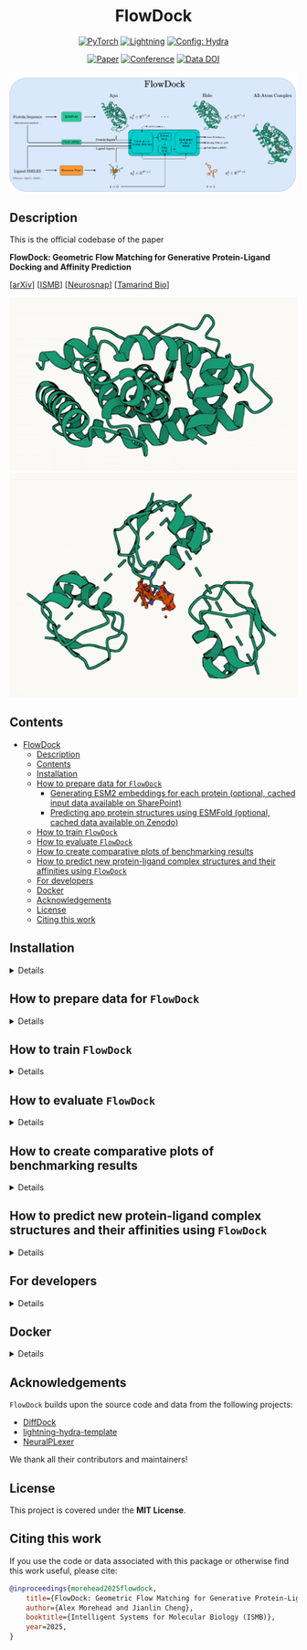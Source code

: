 <div align="center">

# FlowDock

<a href="https://pytorch.org/get-started/locally/"><img alt="PyTorch" src="https://img.shields.io/badge/PyTorch-ee4c2c?logo=pytorch&logoColor=white"></a>
<a href="https://pytorchlightning.ai/"><img alt="Lightning" src="https://img.shields.io/badge/-Lightning-792ee5?logo=pytorchlightning&logoColor=white"></a>
<a href="https://hydra.cc/"><img alt="Config: Hydra" src="https://img.shields.io/badge/Config-Hydra-89b8cd"></a>

<!-- <a href="https://github.com/ashleve/lightning-hydra-template"><img alt="Template" src="https://img.shields.io/badge/-Lightning--Hydra--Template-017F2F?style=flat&logo=github&labelColor=gray"></a><br> -->

[![Paper](http://img.shields.io/badge/paper-arxiv.2412.10966-B31B1B.svg)](https://arxiv.org/abs/2412.10966)
[![Conference](http://img.shields.io/badge/ISMB-2025-4b44ce.svg)](https://academic.oup.com/bioinformatics/article/41/Supplement_1/i198/8199366)
[![Data DOI](https://zenodo.org/badge/DOI/10.5281/zenodo.15066450.svg)](https://doi.org/10.5281/zenodo.15066450)

<img src="./img/FlowDock.png" width="600">

</div>

## Description

This is the official codebase of the paper

**FlowDock: Geometric Flow Matching for Generative Protein-Ligand Docking and Affinity Prediction**

\[[arXiv](https://arxiv.org/abs/2412.10966)\] \[[ISMB](https://academic.oup.com/bioinformatics/article/41/Supplement_1/i198/8199366)\] \[[Neurosnap](https://neurosnap.ai/service/FlowDock)\] \[[Tamarind Bio](https://app.tamarind.bio/tools/flowdock)\]

<div align="center">

![Animation of a flow model-predicted 3D protein-ligand complex structure visualized successively](img/6I67.gif)
![Animation of a flow model-predicted 3D protein-multi-ligand complex structure visualized successively](img/T1152.gif)

</div>

## Contents

- [FlowDock](#flowdock)
  - [Description](#description)
  - [Contents](#contents)
  - [Installation](#installation)
  - [How to prepare data for `FlowDock`](#how-to-prepare-data-for-flowdock)
    - [Generating ESM2 embeddings for each protein (optional, cached input data available on SharePoint)](#generating-esm2-embeddings-for-each-protein-optional-cached-input-data-available-on-sharepoint)
    - [Predicting apo protein structures using ESMFold (optional, cached data available on Zenodo)](#predicting-apo-protein-structures-using-esmfold-optional-cached-data-available-on-zenodo)
  - [How to train `FlowDock`](#how-to-train-flowdock)
  - [How to evaluate `FlowDock`](#how-to-evaluate-flowdock)
  - [How to create comparative plots of benchmarking results](#how-to-create-comparative-plots-of-benchmarking-results)
  - [How to predict new protein-ligand complex structures and their affinities using `FlowDock`](#how-to-predict-new-protein-ligand-complex-structures-and-their-affinities-using-flowdock)
  - [For developers](#for-developers)
  - [Docker](#docker)
  - [Acknowledgements](#acknowledgements)
  - [License](#license)
  - [Citing this work](#citing-this-work)

## Installation

<details>

Install Mamba

```bash
wget "https://github.com/conda-forge/miniforge/releases/latest/download/Miniforge3-$(uname)-$(uname -m).sh"
bash Miniforge3-$(uname)-$(uname -m).sh  # accept all terms and install to the default location
rm Miniforge3-$(uname)-$(uname -m).sh  # (optionally) remove installer after using it
source ~/.bashrc  # alternatively, one can restart their shell session to achieve the same result
```

Install dependencies

```bash
# clone project
git clone https://github.com/BioinfoMachineLearning/FlowDock
cd FlowDock

# create conda environment
mamba env create -f environments/flowdock_environment.yaml
conda activate FlowDock  # NOTE: one still needs to use `conda` to (de)activate environments
pip3 install -e . # install local project as package
pip3 install prody==2.4.1 --no-dependencies  # install ProDy without NumPy dependency
```

Download checkpoints

```bash
# pretrained NeuralPLexer weights
cd checkpoints/
wget https://zenodo.org/records/10373581/files/neuralplexermodels_downstream_datasets_predictions.zip
unzip neuralplexermodels_downstream_datasets_predictions.zip
rm neuralplexermodels_downstream_datasets_predictions.zip
cd ../
```

```bash
# pretrained FlowDock weights
wget https://zenodo.org/records/15066450/files/flowdock_checkpoints.tar.gz
tar -xzf flowdock_checkpoints.tar.gz
rm flowdock_checkpoints.tar.gz
```

Download preprocessed datasets

```bash
# cached input data for training/validation/testing
wget "https://mailmissouri-my.sharepoint.com/:u:/g/personal/acmwhb_umsystem_edu/ER1hctIBhDVFjM7YepOI6WcBXNBm4_e6EBjFEHAM1A3y5g?download=1"
tar -xzf flowdock_data_cache.tar.gz
rm flowdock_data_cache.tar.gz

# cached data for PDBBind, Binding MOAD, DockGen, and the PDB-based van der Mers (vdM) dataset
wget https://zenodo.org/records/15066450/files/flowdock_pdbbind_data.tar.gz
tar -xzf flowdock_pdbbind_data.tar.gz
rm flowdock_pdbbind_data.tar.gz

wget https://zenodo.org/records/15066450/files/flowdock_moad_data.tar.gz
tar -xzf flowdock_moad_data.tar.gz
rm flowdock_moad_data.tar.gz

wget https://zenodo.org/records/15066450/files/flowdock_dockgen_data.tar.gz
tar -xzf flowdock_dockgen_data.tar.gz
rm flowdock_dockgen_data.tar.gz

wget https://zenodo.org/records/15066450/files/flowdock_pdbsidechain_data.tar.gz
tar -xzf flowdock_pdbsidechain_data.tar.gz
rm flowdock_pdbsidechain_data.tar.gz
```

</details>

## How to prepare data for `FlowDock`

<details>

**NOTE:** The following steps (besides downloading PDBBind and Binding MOAD's PDB files) are only necessary if one wants to fully process each of the following datasets manually.
Otherwise, preprocessed versions of each dataset can be found on [Zenodo](https://zenodo.org/records/15066450).

Download data

```bash
# fetch preprocessed PDBBind and Binding MOAD (as well as the optional DockGen and vdM datasets)
cd data/

wget "https://mailmissouri-my.sharepoint.com/:u:/g/personal/acmwhb_umsystem_edu/EXesf4oh6ztOusGqFcDyqP0Bvk-LdJ1DagEl8GNK-HxDtg?download=1"
wget https://zenodo.org/records/10656052/files/BindingMOAD_2020_processed.tar
wget https://zenodo.org/records/10656052/files/DockGen.tar
wget https://files.ipd.uw.edu/pub/training_sets/pdb_2021aug02.tar.gz

mv EXesf4oh6ztOusGqFcDyqP0Bvk-LdJ1DagEl8GNK-HxDtg?download=1 PDBBind.tar.gz

tar -xzf PDBBind.tar.gz
tar -xf BindingMOAD_2020_processed.tar
tar -xf DockGen.tar
tar -xzf pdb_2021aug02.tar.gz

rm PDBBind.tar.gz BindingMOAD_2020_processed.tar DockGen.tar pdb_2021aug02.tar.gz

mkdir pdbbind/ moad/ pdbsidechain/
mv PDBBind_processed/ pdbbind/
mv BindingMOAD_2020_processed/ moad/
mv pdb_2021aug02/ pdbsidechain/

cd ../
```

Lastly, to finetune `FlowDock` using the `PLINDER` dataset, one must first prepare this data for training

```bash
# fetch PLINDER data (NOTE: requires ~1 hour to download and ~750G of storage)
export PLINDER_MOUNT="$(pwd)/data/PLINDER"
mkdir -p "$PLINDER_MOUNT" # create the directory if it doesn't exist

plinder_download -y
```

### Generating ESM2 embeddings for each protein (optional, cached input data available on SharePoint)

To generate the ESM2 embeddings for the protein inputs,
first create all the corresponding FASTA files for each protein sequence

```bash
python flowdock/data/components/esm_embedding_preparation.py --dataset pdbbind --data_dir data/pdbbind/PDBBind_processed/ --out_file data/pdbbind/pdbbind_sequences.fasta
python flowdock/data/components/esm_embedding_preparation.py --dataset moad --data_dir data/moad/BindingMOAD_2020_processed/pdb_protein/ --out_file data/moad/moad_sequences.fasta
python flowdock/data/components/esm_embedding_preparation.py --dataset dockgen --data_dir data/DockGen/processed_files/ --out_file data/DockGen/dockgen_sequences.fasta
python flowdock/data/components/esm_embedding_preparation.py --dataset pdbsidechain --data_dir data/pdbsidechain/pdb_2021aug02/pdb/ --out_file data/pdbsidechain/pdbsidechain_sequences.fasta
```

Then, generate all ESM2 embeddings in batch using the ESM repository's helper script

```bash
python flowdock/data/components/esm_embedding_extraction.py esm2_t33_650M_UR50D data/pdbbind/pdbbind_sequences.fasta data/pdbbind/embeddings_output --repr_layers 33 --include per_tok --truncation_seq_length 4096 --cuda_device_index 0
python flowdock/data/components/esm_embedding_extraction.py esm2_t33_650M_UR50D data/moad/moad_sequences.fasta data/moad/embeddings_output --repr_layers 33 --include per_tok --truncation_seq_length 4096 --cuda_device_index 0
python flowdock/data/components/esm_embedding_extraction.py esm2_t33_650M_UR50D data/DockGen/dockgen_sequences.fasta data/DockGen/embeddings_output --repr_layers 33 --include per_tok --truncation_seq_length 4096 --cuda_device_index 0
python flowdock/data/components/esm_embedding_extraction.py esm2_t33_650M_UR50D data/pdbsidechain/pdbsidechain_sequences.fasta data/pdbsidechain/embeddings_output --repr_layers 33 --include per_tok --truncation_seq_length 4096 --cuda_device_index 0
```

### Predicting apo protein structures using ESMFold (optional, cached data available on Zenodo)

To generate the apo version of each protein structure,
first create ESMFold-ready versions of the combined FASTA files
prepared above by the script `esm_embedding_preparation.py`
for the PDBBind, Binding MOAD, DockGen, and PDBSidechain datasets, respectively

```bash
python flowdock/data/components/esmfold_sequence_preparation.py dataset=pdbbind
python flowdock/data/components/esmfold_sequence_preparation.py dataset=moad
python flowdock/data/components/esmfold_sequence_preparation.py dataset=dockgen
python flowdock/data/components/esmfold_sequence_preparation.py dataset=pdbsidechain
```

Then, predict each apo protein structure using ESMFold's batch
inference script

```bash
# Note: Having a CUDA-enabled device available when running this script is highly recommended
python flowdock/data/components/esmfold_batch_structure_prediction.py -i data/pdbbind/pdbbind_esmfold_sequences.fasta -o data/pdbbind/pdbbind_esmfold_structures --cuda-device-index 0 --skip-existing
python flowdock/data/components/esmfold_batch_structure_prediction.py -i data/moad/moad_esmfold_sequences.fasta -o data/moad/moad_esmfold_structures --cuda-device-index 0 --skip-existing
python flowdock/data/components/esmfold_batch_structure_prediction.py -i data/DockGen/dockgen_esmfold_sequences.fasta -o data/DockGen/dockgen_esmfold_structures --cuda-device-index 0 --skip-existing
python flowdock/data/components/esmfold_batch_structure_prediction.py -i data/pdbsidechain/pdbsidechain_esmfold_sequences.fasta -o data/pdbsidechain/pdbsidechain_esmfold_structures --cuda-device-index 0 --skip-existing
```

Align each apo protein structure to its corresponding
holo protein structure counterpart in PDBBind, Binding MOAD, and PDBSidechain,
taking ligand conformations into account during each alignment

```bash
python flowdock/data/components/esmfold_apo_to_holo_alignment.py dataset=pdbbind num_workers=1
python flowdock/data/components/esmfold_apo_to_holo_alignment.py dataset=moad num_workers=1
python flowdock/data/components/esmfold_apo_to_holo_alignment.py dataset=dockgen num_workers=1
python flowdock/data/components/esmfold_apo_to_holo_alignment.py dataset=pdbsidechain num_workers=1
```

Lastly, assess the apo-to-holo alignments in terms of statistics and structural metrics
to enable runtime-dynamic dataset filtering using such information

```bash
python flowdock/data/components/esmfold_apo_to_holo_assessment.py dataset=pdbbind usalign_exec_path=$MY_USALIGN_EXEC_PATH
python flowdock/data/components/esmfold_apo_to_holo_assessment.py dataset=moad usalign_exec_path=$MY_USALIGN_EXEC_PATH
python flowdock/data/components/esmfold_apo_to_holo_assessment.py dataset=dockgen usalign_exec_path=$MY_USALIGN_EXEC_PATH
python flowdock/data/components/esmfold_apo_to_holo_assessment.py dataset=pdbsidechain usalign_exec_path=$MY_USALIGN_EXEC_PATH
```

</details>

## How to train `FlowDock`

<details>

Train model with default configuration

```bash
# train on CPU
python flowdock/train.py trainer=cpu

# train on GPU
python flowdock/train.py trainer=gpu
```

Train model with chosen experiment configuration from [configs/experiment/](configs/experiment/)

```bash
python flowdock/train.py experiment=experiment_name.yaml
```

For example, reproduce `FlowDock`'s default model training run

```bash
python flowdock/train.py experiment=flowdock_fm
```

**Note:** You can override any parameter from command line like this

```bash
python flowdock/train.py experiment=flowdock_fm trainer.max_epochs=20 data.batch_size=8
```

For example, override parameters to finetune `FlowDock`'s pretrained weights using a new dataset such as [PLINDER](https://www.plinder.sh/)

```bash
python flowdock/train.py experiment=flowdock_fm data=plinder ckpt_path=checkpoints/esmfold_prior_paper_weights.ckpt
```

</details>

## How to evaluate `FlowDock`

<details>

To reproduce `FlowDock`'s evaluation results for structure prediction, please refer to its documentation in version `0.6.0-FlowDock` of the [PoseBench](https://github.com/BioinfoMachineLearning/PoseBench/tree/0.6.0-FlowDock?tab=readme-ov-file#how-to-run-inference-with-flowdock) GitHub repository.

To reproduce `FlowDock`'s evaluation results for binding affinity prediction using the PDBBind dataset

```bash
python flowdock/eval.py data.test_datasets=[pdbbind] ckpt_path=checkpoints/esmfold_prior_paper_weights-EMA.ckpt trainer=gpu
... # re-run two more times to gather triplicate results
```

</details>

## How to create comparative plots of benchmarking results

<details>

Download baseline method predictions and results

```bash
# cached predictions and evaluation metrics for reproducing structure prediction paper results
wget https://zenodo.org/records/15066450/files/alphafold3_baseline_method_predictions.tar.gz
tar -xzf alphafold3_baseline_method_predictions.tar.gz
rm alphafold3_baseline_method_predictions.tar.gz

wget https://zenodo.org/records/15066450/files/chai_baseline_method_predictions.tar.gz
tar -xzf chai_baseline_method_predictions.tar.gz
rm chai_baseline_method_predictions.tar.gz

wget https://zenodo.org/records/15066450/files/diffdock_baseline_method_predictions.tar.gz
tar -xzf diffdock_baseline_method_predictions.tar.gz
rm diffdock_baseline_method_predictions.tar.gz

wget https://zenodo.org/records/15066450/files/dynamicbind_baseline_method_predictions.tar.gz
tar -xzf dynamicbind_baseline_method_predictions.tar.gz
rm dynamicbind_baseline_method_predictions.tar.gz

wget https://zenodo.org/records/15066450/files/flowdock_baseline_method_predictions.tar.gz
tar -xzf flowdock_baseline_method_predictions.tar.gz
rm flowdock_baseline_method_predictions.tar.gz

wget https://zenodo.org/records/15066450/files/flowdock_aft_baseline_method_predictions.tar.gz
tar -xzf flowdock_aft_baseline_method_predictions.tar.gz
rm flowdock_aft_baseline_method_predictions.tar.gz

wget https://zenodo.org/records/15066450/files/flowdock_pft_baseline_method_predictions.tar.gz
tar -xzf flowdock_pft_baseline_method_predictions.tar.gz
rm flowdock_pft_baseline_method_predictions.tar.gz

wget https://zenodo.org/records/15066450/files/flowdock_esmfold_baseline_method_predictions.tar.gz
tar -xzf flowdock_esmfold_baseline_method_predictions.tar.gz
rm flowdock_esmfold_baseline_method_predictions.tar.gz

wget https://zenodo.org/records/15066450/files/flowdock_chai_baseline_method_predictions.tar.gz
tar -xzf flowdock_chai_baseline_method_predictions.tar.gz
rm flowdock_chai_baseline_method_predictions.tar.gz

wget https://zenodo.org/records/15066450/files/flowdock_hp_baseline_method_predictions.tar.gz
tar -xzf flowdock_hp_baseline_method_predictions.tar.gz
rm flowdock_hp_baseline_method_predictions.tar.gz

wget https://zenodo.org/records/15066450/files/neuralplexer_baseline_method_predictions.tar.gz
tar -xzf neuralplexer_baseline_method_predictions.tar.gz
rm neuralplexer_baseline_method_predictions.tar.gz

wget https://zenodo.org/records/15066450/files/vina_p2rank_baseline_method_predictions.tar.gz
tar -xzf vina_p2rank_baseline_method_predictions.tar.gz
rm vina_p2rank_baseline_method_predictions.tar.gz

wget https://zenodo.org/records/15066450/files/rfaa_baseline_method_predictions.tar.gz
tar -xzf rfaa_baseline_method_predictions.tar.gz
rm rfaa_baseline_method_predictions.tar.gz
```

Reproduce paper result figures

```bash
jupyter notebook notebooks/casp16_binding_affinity_prediction_results_plotting.ipynb
jupyter notebook notebooks/casp16_flowdock_vs_multicom_ligand_structure_prediction_results_plotting.ipynb
jupyter notebook notebooks/dockgen_structure_prediction_results_plotting.ipynb
jupyter notebook notebooks/posebusters_benchmark_structure_prediction_chemical_similarity_analysis.ipynb
jupyter notebook notebooks/posebusters_benchmark_structure_prediction_results_plotting.ipynb
```

</details>

## How to predict new protein-ligand complex structures and their affinities using `FlowDock`

<details>

For example, generate new protein-ligand complexes for a pair of protein sequence and ligand SMILES strings such as those of the PDBBind 2020 test target `6i67`

```bash
python flowdock/sample.py ckpt_path=checkpoints/esmfold_prior_paper_weights-EMA.ckpt model.cfg.prior_type=esmfold sampling_task=batched_structure_sampling input_receptor='YNKIVHLLVAEPEKIYAMPDPTVPDSDIKALTTLCDLADRELVVIIGWAKHIPGFSTLSLADQMSLLQSAWMEILILGVVYRSLFEDELVYADDYIMDEDQSKLAGLLDLNNAILQLVKKYKSMKLEKEEFVTLKAIALANSDSMHIEDVEAVQKLQDVLHEALQDYEAGQHMEDPRRAGKMLMTLPLLRQTSTKAVQHFYNKLEGKVPMHKLFLEMLEAKV' input_ligand='"c1cc2c(cc1O)CCCC2"' input_template=data/pdbbind/pdbbind_holo_aligned_esmfold_structures/6i67_holo_aligned_esmfold_protein.pdb sample_id='6i67' out_path='./6i67_sampled_structures/' n_samples=5 chunk_size=5 num_steps=40 sampler=VDODE sampler_eta=1.0 start_time='1.0' use_template=true separate_pdb=true visualize_sample_trajectories=true auxiliary_estimation_only=false esmfold_chunk_size=null trainer=gpu
```

Or, for example, generate new protein-ligand complexes for pairs of protein sequences and (multi-)ligand SMILES strings (delimited via `|`) such as those of the CASP15 target `T1152`

```bash
python flowdock/sample.py ckpt_path=checkpoints/esmfold_prior_paper_weights-EMA.ckpt model.cfg.prior_type=esmfold sampling_task=batched_structure_sampling input_receptor='MYTVKPGDTMWKIAVKYQIGISEIIAANPQIKNPNLIYPGQKINIP|MYTVKPGDTMWKIAVKYQIGISEIIAANPQIKNPNLIYPGQKINIP|MYTVKPGDTMWKIAVKYQIGISEIIAANPQIKNPNLIYPGQKINIPN' input_ligand='"CC(=O)NC1C(O)OC(CO)C(OC2OC(CO)C(OC3OC(CO)C(O)C(O)C3NC(C)=O)C(O)C2NC(C)=O)C1O"' input_template=data/test_cases/predicted_structures/T1152.pdb sample_id='T1152' out_path='./T1152_sampled_structures/' n_samples=5 chunk_size=5 num_steps=40 sampler=VDODE sampler_eta=1.0 start_time='1.0' use_template=true separate_pdb=true visualize_sample_trajectories=true auxiliary_estimation_only=false esmfold_chunk_size=null trainer=gpu
```

If you do not already have a template protein structure available for your target of interest, set `input_template=null` to instead have the sampling script predict the ESMFold structure of your provided `input_protein` sequence before running the sampling pipeline. For more information regarding the input arguments available for sampling, please refer to the config at `configs/sample.yaml`.

**NOTE:** To optimize prediction runtimes, a `csv_path` can be specified instead of the `input_receptor`, `input_ligand`, and `input_template` CLI arguments to perform *batched* prediction for a collection of protein-ligand sequence pairs, each represented as a CSV row containing column values for `id`, `input_receptor`, `input_ligand`, and `input_template`. Additionally, disabling `visualize_sample_trajectories` may reduce storage requirements when predicting a large batch of inputs.

For instance, one can perform batched prediction as follows:

```bash
python flowdock/sample.py ckpt_path=checkpoints/esmfold_prior_paper_weights-EMA.ckpt model.cfg.prior_type=esmfold sampling_task=batched_structure_sampling csv_path='./data/test_cases/prediction_inputs/flowdock_batched_inputs.csv' out_path='./T1152_batch_sampled_structures/' n_samples=5 chunk_size=5 num_steps=40 sampler=VDODE sampler_eta=1.0 start_time='1.0' use_template=true separate_pdb=true visualize_sample_trajectories=false auxiliary_estimation_only=false esmfold_chunk_size=null trainer=gpu
```

</details>

## For developers

<details>

Set up `pre-commit` (one time only) for automatic code linting and formatting upon each `git commit`

```bash
pre-commit install
```

Manually reformat all files in the project, as desired

```bash
pre-commit run -a
```

Update dependencies in a `*_environment.yml` file

```bash
mamba env export > env.yaml # e.g., run this after installing new dependencies locally
diff environments/flowdock_environment.yaml env.yaml # note the differences and copy accepted changes back into e.g., `environments/flowdock_environment.yaml`
rm env.yaml # clean up temporary environment file
```

</details>

## Docker

<details>

Given that this tool has a number of dependencies, it may be easier to run it in a Docker container.

Pull from [Docker Hub](https://hub.docker.com/repository/docker/cford38/flowdock): `docker pull cford38/flowdock:latest`

Alternatively, build the Docker image locally:

```bash
docker build --platform linux/amd64 -t flowdock .
```

Then, run the Docker container (and mount your local `checkpoints/` directory)

```bash
docker run --gpus all -v ./checkpoints:/software/flowdock/checkpoints --rm --name flowdock -it flowdock /bin/bash

# docker run --gpus all -v ./checkpoints:/software/flowdock/checkpoints --rm --name flowdock -it cford38/flowdock:latest /bin/bash
```

</details>

## Acknowledgements

`FlowDock` builds upon the source code and data from the following projects:

- [DiffDock](https://github.com/gcorso/DiffDock)
- [lightning-hydra-template](https://github.com/ashleve/lightning-hydra-template)
- [NeuralPLexer](https://github.com/zrqiao/NeuralPLexer)

We thank all their contributors and maintainers!

## License

This project is covered under the **MIT License**.

## Citing this work

If you use the code or data associated with this package or otherwise find this work useful, please cite:

```bibtex
@inproceedings{morehead2025flowdock,
    title={FlowDock: Geometric Flow Matching for Generative Protein-Ligand Docking and Affinity Prediction}, 
    author={Alex Morehead and Jianlin Cheng},
    booktitle={Intelligent Systems for Molecular Biology (ISMB)},
    year=2025,
}
```
